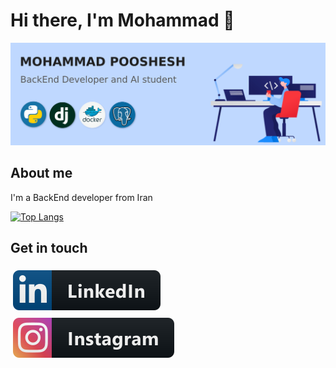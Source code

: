 # Hi there, I'm Mohammad :wave:

<img src="https://github.com/mohammadpooshesh/mohammadpooshesh/blob/main/github-cover.jpg" alt="banner that says Mohammad Pooshesh - BackEnd engineer, AI student">

## About me

I'm a BackEnd developer from Iran

[![Top Langs](https://github-readme-stats.vercel.app/api/top-langs/?username=mohammadpooshesh&layout=compact)](https://github.com/mohammadpooshesh/github-readme-stats)

## Get in touch
  <a href="https://www.linkedin.com/in/mohammadpooshesh/" target="_blank">
    <img src="linkedin.svg" alt="linkedin" style="vertical-align:top; margin:6px 4px">
  </a>  
  
  <a href="https://www.instagram.com/mohammad.pooshesh/" target="_blank">
    <img src="instagram.svg" alt="instagram" style="vertical-align:top; margin:6px 4px">
  </a>  



